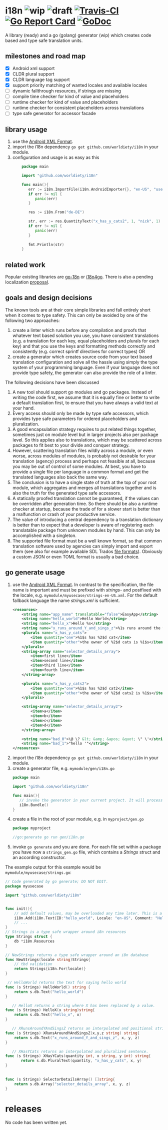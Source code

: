# i18n ![wip](https://img.shields.io/badge/-work%20in%20progress-red) ![draft](https://img.shields.io/badge/-draft-red) [![Travis-CI](https://travis-ci.com/worldiety/geni8n.svg?branch=master)](https://travis-ci.com/worldiety/geni8n) [![Go Report Card](https://goreportcard.com/badge/github.com/worldiety/i18n)](https://goreportcard.com/report/github.com/worldiety/i18n) [![GoDoc](https://godoc.org/github.com/worldiety/i18n?status.svg)](http://godoc.org/github.com/worldiety/i18n)


A library (ready) and a go (golang) generator (wip) which creates code based and type safe translation units.

## milestones and road map

- [x] Android xml support
- [x] CLDR plural support
- [x] CLDR language tag support
- [x] support priority matching of wanted locales and available locales
- [ ] dynamic fallthrough resources, if strings are missing
- [ ] compile time checker for kind of value and placeholders
- [ ] runtime checker for kind of value and placeholders
- [ ] runtime checker for consistent placeholders across translations
- [ ] type safe generator for accessor facade

## library usage

1. use the [Android XML Format](https://developer.android.com/guide/topics/resources/string-resource).
1. import the i18n dependency `go get github.com/worldiety/i18n` in your module.
1. configuration and usage is as easy as this
    ```go
        package main
   
        import "github.com/worldiety/i18n"
   
        func main(){
           err := i18n.ImportFile(i18n.AndroidImporter{}, "en-US", "usecase/strings.xml")
           if err != nil {
              panic(err)
           }
   
           res := i18n.From("de-DE")   
   
           str, err := res.QuantityText("x_has_y_cats2", 1, "nick", 1)
           if err != nil {
              panic(err)
           }
           
           fmt.Println(str)
        }   
    ```

## related work
Popular existing libraries are [go-18n](https://github.com/nicksnyder/go-i18n) or 
[i18n4go](https://github.com/maximilien/i18n4go). There is also a pending localization 
[proposal](https://go.googlesource.com/proposal/+/master/design/12750-localization.md). 

## goals and design decisions
The known tools are at their core simple libraries and fall entirely short when it comes to type safety. 
This can only be avoided by one of the following two approaches:

  1. create a linter which runs before any compilation and proofs that whatever text based solution you 
  use, you have consistent translations (e.g. a translation for each key, equal placeholders and plurals 
  for each key) and that you use the keys and formatting methods correctly and consistently (e.g. correct 
  sprintf directives for correct types) OR
  1. create a generator which creates source code from your text based translation configuration and 
  solve all the hassle using simply the type system of your programming language. Even if your language 
  does not provide type safety, the generator can also provide the role of a linter.

The following decisions have been discussed
  1. A new tool should support go modules and go packages. Instead of writing the code first, we assume that it is 
  equally fine or better to write a default translation first, to ensure that you have always a valid text at your hand.
  1. Every access should only be made by type safe accessors, which provides type safe parameters for ordered 
  placeholders and pluralization.
  1. A good encapsulation strategy requires to put related things together, sometimes just on module level but in larger
  projects also per package level. So this applies also to translations, which may be scattered across packages to fit
  best to your divide and conquer strategy.
  1. However, scattering translation files wildly across a module, or even worse, across modules of modules, is probably 
  not desirable for your translation (agency) process and perhaps not feasible at all, because you may be out of control of
  some modules. At best, you have to provide a single file per language in a common format and get the translated 
  languages also back the same way.
  1. The conclusion is to have a single state of truth at the top of your root module, which aggregates and merges
  all translations together and is also the truth for the generated type safe accessors.
  1. A statically proofed translation cannot be guaranteed, if the values can be overridden after generation
  time. So there should be also a runtime checker at startup, because the trade of for a slower start is better than
  a malfunction or crash of your productive service.
  1. The value of introducing a central dependency to a translation dictionary is better than to expect that a developer
  is aware of registering each translatable package from unknown modules by hand. This can only be accomplished 
  with a singleton.
  1. The supported file format must be a well known format, so that common translation software used by agencies
  can simply import and export them (see also for example available SDL Trados
  [file formats](https://docs.sdl.com/LiveContent/content/en-US/SDL%20Passolo-v1/GUID-93FC4141-8209-40A0-B2D6-6E2B8B471D1F#addHistory=true&filename=GUID-AE8DADC4-AE34-4E32-BEAC-F23586BA1DAE.xml&docid=GUID-B2D20814-5CFC-464E-9696-2A19261C0589&inner_id=&tid=&query=&scope=&resource=&toc=false&eventType=lcContent.loadDocGUID-B2D20814-5CFC-464E-9696-2A19261C0589)). Obviously a custom JSON or even TOML format is usually a bad choice.
  
  
  


## go generate usage

1. use the [Android XML Format](https://developer.android.com/guide/topics/resources/string-resource).
 In contrast to the specification, the file name is important and must be prefixed with *strings-* and postfixed with
 the locale, e.g. `mymodule/myusecase/strings-en-US.xml`. For the default fallback language the name *strings.xml*
 is sufficient. 
    ```xml
    <resources>
        <string name="app_name" translatable="false">EasyApp</string>
        <string name="hello_world">Hello World</string>
        <string name="hello_x">Hello %s</string>
        <string name="x_runs_around_Y_and_sings_z">%1s runs around the %2$s and sings %3$s</string>
        <plurals name="x_has_y_cats">
            <item quantity="one">%1$s has %2$d cat</item>
            <item quantity="other">the owner of %2$d cats is %1$s</item>
        </plurals>
        <string-array name="selector_details_array">
            <item>first line</item>
            <item>second line</item>
            <item>third line</item>
            <item>fourth line</item>
        </string-array>
    
        <plurals name="x_has_y_cats2">
            <item quantity="one">%1$s has %2$d cat2</item>
            <item quantity="other">the owner of %2$d cats2 is %1$s</item>
        </plurals>
    
        <string-array name="selector_details_array2">
            <item>a</item>
            <item>b</item>
            <item>c</item>
            <item>d</item>
        </string-array>
    
        <string name="bad_0">\@ \? &lt; &amp; &apos; &quot; \" \'</string>
        <string name="bad_1">"hello '"</string>
    </resources>
    ```
1. import the i18n dependency `go get github.com/worldiety/i18n` in your module.
1. create a generator file, e.g. `mymodule/gen/i18n.go`
    ```go
   package main
   
   import "github.com/worldiety/i18n" 
   
   func main(){
       // invoke the generator in your current project. It will process the entire module.
       i18n.Bundle()
   }
    ```
1. create a file in the root of your module, e.g. in `myproject/gen.go` 
   ```go
   package myproject
   
   //go:generate go run gen/i18n.go
   ```
1. invoke `go generate` and you are done. For each file set within a package you have now a `strings_gen.go`
   file, which contains a *Strings* struct and an according constructor. 

The example output for this example would be `mymodule/myusecase/strings.go`:

```go
// Code generated by go generate; DO NOT EDIT.
package myusecase

import "github.com/worldiety/i18n" 


func init(){
    // add default values, may be overloaded any time later. This is a singleton, see discussion above.
    i18n.Add(i18n.Text{ID:"hello_world", Locale: "en-US", Comment: "HelloWorld returns the text for saying hello world"})
    // ...
}
// Strings is a type safe wrapper around i8n resources
type Strings struct {
    db *i18n.Resources
}

// NewStrings returns a type safe wrapper around an i8n database
func NewStrings(locale string)Strings{
    // tbd validation
    return Strings{i18n.For(locale)}
} 

 // HelloWorld returns the text for saying hello world
func (s Strings) HelloWorld() string {
    return s.db.Text("hello_world")
}

   // HelloX returns a string where X has been replaced by a value.
func (s Strings) HelloX(x string)string{
    return s.db.Text("hello_x", x)
}

   // XRunsAroundYAndSingsZ returns an interpolated and positional string
func (s Strings) XRunsAroundYAndSingsZ(x,y,z string) string{
    return s.db.Text("x_runs_around_Y_and_sings_z", x, y, z)
}

   // XHasYCats returns an interpolated and pluralized sentence.
func (s Strings) XHasYCats(quantity int, x string, y int) string{
       return s.db.PluralText(quantity, "x_has_y_cats", x, y)
}
   
   
func (s Strings) SelectorDetailsArray() []string{
    return s.db.Array("selector_details_array", x, y, z)
}

```


# releases

No code has been written yet.

